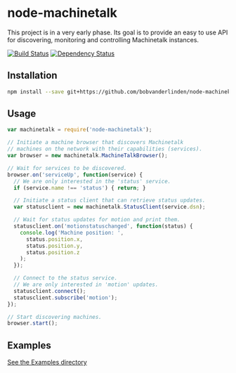 # node-machinetalk

This project is in a very early phase. Its goal is to provide an easy to use API for discovering, monitoring and controlling Machinetalk instances.

[![Build Status](https://api.travis-ci.org/bobvanderlinden/node-machinetalk.svg)](https://travis-ci.org/bobvanderlinden/node-machinetalk)
[![Dependency Status](https://david-dm.org/bobvanderlinden/node-machinetalk.svg)](https://david-dm.org/bobvanderlinden/node-machinetalk)

## Installation

```sh
npm install --save git+https://github.com/bobvanderlinden/node-machinekit
```

## Usage

```js
var machinetalk = require('node-machinetalk');

// Initiate a machine browser that discovers Machinetalk
// machines on the network with their capabilities (services).
var browser = new machinetalk.MachineTalkBrowser();

// Wait for services to be discovered.
browser.on('serviceUp', function(service) {
  // We are only interested in the 'status' service.
  if (service.name !== 'status') { return; }

  // Initiate a status client that can retrieve status updates.
  var statusclient = new machinetalk.StatusClient(service.dsn);

  // Wait for status updates for motion and print them.
  statusclient.on('motionstatuschanged', function(status) {
    console.log('Machine position: ',
      status.position.x,
      status.position.y,
      status.position.z
    );
  });

  // Connect to the status service.
  // We are only interested in 'motion' updates.
  statusclient.connect();
  statusclient.subscribe('motion');
});

// Start discovering machines.
browser.start();
```

## Examples

[See the Examples directory](https://github.com/bobvanderlinden/node-machinetalk/tree/master/examples)